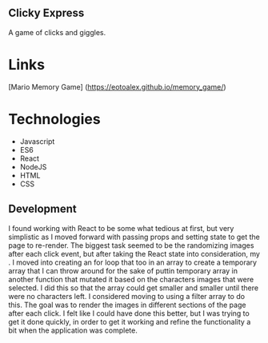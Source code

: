 ## Clicky Express

A game of clicks and giggles.

# Links
[Mario Memory Game] (https://eotoalex.github.io/memory_game/)
<!-- [Demo]() -->

# Technologies
* Javascript
* ES6
* React
* NodeJS
* HTML
* CSS

## Development
I found working with React to be some what tedious at first, but very simplistic as I moved forward with passing props and setting state to get the page to re-render. The biggest task seemed to be the randomizing images after each click event, but after taking the React state into consideration, my . I moved into creating an for loop that too in an array to create a temporary array that I can throw around for the sake of puttin temporary array in another function that mutated it based on the characters images that were selected. I did this so that the array could get smaller and smaller until there were no characters left. I considered moving to using a filter array to do this. The goal was to render the images in different sections of the page after each click. I felt like I could have done this better, but I was trying to get it done quickly, in order to get it working and refine the functionality a bit when the application was complete.




